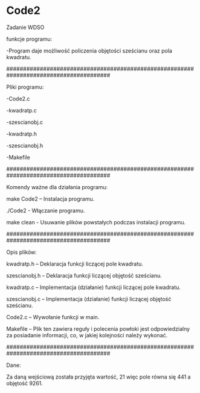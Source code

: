 # Code2
Zadanie WDSO



funkcje programu:

-Program daje możliwość policzenia objętości sześcianu oraz pola kwadratu.

#######################################################################################

Pliki programu:

-Code2.c

-kwadratp.c

-szescianobj.c

-kwadratp.h

-szescianobj.h

-Makefile

#######################################################################################

Komendy ważne dla działania programu:

make Code2 – Instalacja programu.

./Code2 - Włączanie programu.

make clean - Usuwanie plików powstałych podczas instalacji programu.

#######################################################################################

Opis plików:

kwadratp.h – Deklaracja funkcji liczącej pole kwadratu.

szescianobj.h – Deklaracja funkcji liczącej objętość sześcianu.

kwadratp.c – Implementacja (działanie) funkcji liczącej pole kwadratu.

szescianobj.c – Implementacja (działanie) funkcji liczącej objętość sześcianu.

Code2.c – Wywołanie funkcji w main.

Makefile – Plik ten zawiera reguły i polecenia powłoki jest odpowiedzialny za posiadanie informacji,
co, w jakiej kolejności należy wykonać.

#######################################################################################

Dane:

Za daną wejściową została przyjęta wartość, 21 więc pole równa się 441 a objętość 9261.
